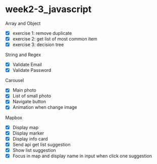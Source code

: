 # week2-3_javascript

Array and Object 
- [x] exercise 1: remove duplicate
- [x] exercise 2: get list of most common item
- [x] exercise 3: decision tree

String and Regex
- [x] Validate Email
- [x] Validate Password

Carousel
- [x] Main photo
- [x] List of small photo
- [x] Navigate button
- [x] Animation when change image

Mapbox
- [x] Display map
- [x] Display marker
- [x] Display info card
- [x] Send api get list suggestion
- [x] Show list suggestion
- [x] Focus in map and display name in input when click one suggestion
